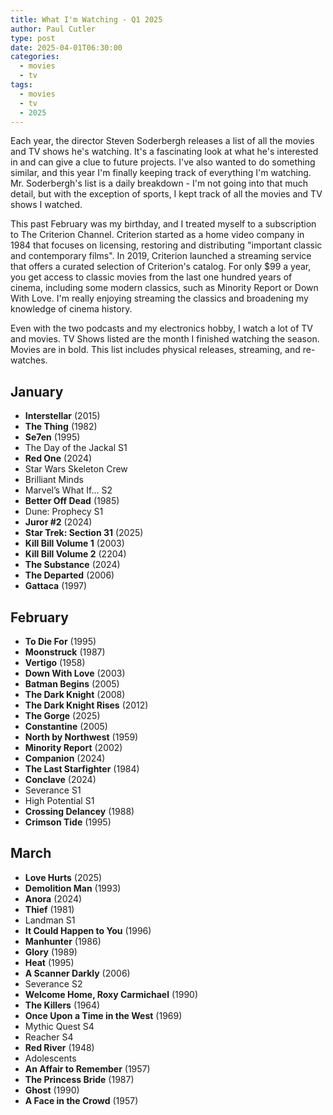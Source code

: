 ```yaml
---
title: What I'm Watching - Q1 2025
author: Paul Cutler
type: post
date: 2025-04-01T06:30:00
categories:
  - movies
  - tv
tags:
  - movies
  - tv
  - 2025
---
```


Each year, the director Steven Soderbergh releases a list of all the movies and TV shows he's watching. It's a fascinating look at what he's interested in and can give a clue to future projects. I've also wanted to do something similar, and this
year I'm finally keeping track of everything I'm watching.  Mr. Soderbergh's list is a daily breakdown - I'm not going into that much detail, but with the exception of sports, I kept track of all the movies and TV shows I watched.

This past February was my birthday, and I treated myself to a subscription to The Criterion Channel. Criterion started as a home video company in 1984 that focuses on licensing, restoring and distributing "important classic and contemporary films". In 2019, Criterion launched a streaming service that offers a curated selection of Criterion's catalog.  For only $99 a year, you get access to classic movies from the last one hundred years of cinema, including some modern classics, such as Minority Report or Down With Love. I'm really enjoying streaming the classics and broadening my knowledge of cinema history.

Even with the two podcasts and my electronics hobby, I watch a lot of TV and movies. TV Shows listed are the month I finished watching the season.  Movies are in bold. This list includes physical releases, streaming, and re-watches.

## January
* **Interstellar** (2015)
* **The Thing** (1982)
* **Se7en** (1995)
* The Day of the Jackal S1
* **Red One** (2024)
* Star Wars Skeleton Crew
* Brilliant Minds
* Marvel’s What If… S2
* **Better Off Dead** (1985)
* Dune: Prophecy S1
* **Juror #2** (2024)
* **Star Trek: Section 31** (2025)
* **Kill Bill Volume 1** (2003)
* **Kill Bill Volume 2** (2204)
* **The Substance** (2024)
* **The Departed** (2006)
* **Gattaca** (1997)

## February
* **To Die For** (1995)
* **Moonstruck** (1987)
* **Vertigo** (1958)
* **Down With Love** (2003)
* **Batman Begins** (2005)
* **The Dark Knight** (2008)
* **The Dark Knight Rises** (2012)
* **The Gorge** (2025)
* **Constantine** (2005)
* **North by Northwest** (1959)
* **Minority Report** (2002)
* **Companion** (2024)
* **The Last Starfighter** (1984)
* **Conclave** (2024)
* Severance S1
* High Potential S1
* **Crossing Delancey** (1988)
* **Crimson Tide** (1995)

## March
* **Love Hurts** (2025)
* **Demolition Man** (1993)
* **Anora** (2024)
* **Thief** (1981)
* Landman S1
* **It Could Happen to You** (1996)
* **Manhunter** (1986)
* **Glory** (1989)
* **Heat** (1995)
* **A Scanner Darkly** (2006)
* Severance S2
* **Welcome Home, Roxy Carmichael** (1990)
* **The Killers** (1964)
* **Once Upon a Time in the West** (1969)
* Mythic Quest S4
* Reacher S4
* **Red River** (1948)
* Adolescents
* **An Affair to Remember** (1957)
* **The Princess Bride** (1987)
* **Ghost** (1990)
* **A Face in the Crowd** (1957)
